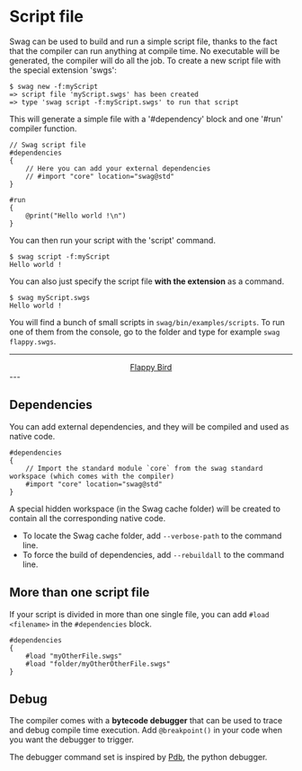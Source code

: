 # Script file
Swag can be used to build and run a simple script file, thanks to the fact that the compiler can run anything at compile time.
No executable will be generated, the compiler will do all the job.
To create a new script file with the special extension 'swgs':

```raw
$ swag new -f:myScript
=> script file 'myScript.swgs' has been created
=> type 'swag script -f:myScript.swgs' to run that script
```

This will generate a simple file with a '#dependency' block and one '#run' compiler function.
```swag
// Swag script file
#dependencies
{
    // Here you can add your external dependencies
    // #import "core" location="swag@std"
}

#run
{
    @print("Hello world !\n")
}
```

You can then run your script with the 'script' command.

```raw
$ swag script -f:myScript
Hello world !
```

You can also just specify the script file **with the extension** as a command.

```raw
$ swag myScript.swgs
Hello world !
```

You will find a bunch of small scripts in `swag/bin/examples/scripts`.
To run one of them from the console, go to the folder and type for example `swag flappy.swgs`.

---
<div align="center">
    <div class="round-button">
        <a href="flappy.php" class="no-decoration">Flappy Bird</a>
    </div>
</div>
---

## Dependencies

You can add external dependencies, and they will be compiled and used as native code.

```swag
#dependencies
{
    // Import the standard module `core` from the swag standard workspace (which comes with the compiler)
    #import "core" location="swag@std"
}
```

A special hidden workspace (in the Swag cache folder) will be created to contain all the corresponding native code.

* To locate the Swag cache folder, add `--verbose-path` to the command line.
* To force the build of dependencies, add `--rebuildall` to the command line.

## More than one script file

If your script is divided in more than one single file, you can add `#load <filename>` in the `#dependencies` block.

```swag
#dependencies
{
    #load "myOtherFile.swgs"
    #load "folder/myOtherOtherFile.swgs"
}
```

## Debug

The compiler comes with a **bytecode debugger** that can be used to trace and debug compile time execution.
Add `@breakpoint()` in your code when you want the debugger to trigger.

The debugger command set is inspired by [Pdb](https://docs.python.org/3/library/pdb.html), the python debugger.
